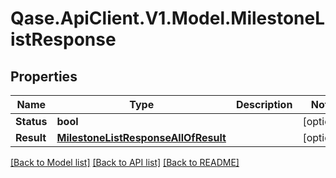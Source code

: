 # Qase.ApiClient.V1.Model.MilestoneListResponse

## Properties

Name | Type | Description | Notes
------------ | ------------- | ------------- | -------------
**Status** | **bool** |  | [optional] 
**Result** | [**MilestoneListResponseAllOfResult**](MilestoneListResponseAllOfResult.md) |  | [optional] 

[[Back to Model list]](../../README.md#documentation-for-models) [[Back to API list]](../../README.md#documentation-for-api-endpoints) [[Back to README]](../../README.md)

